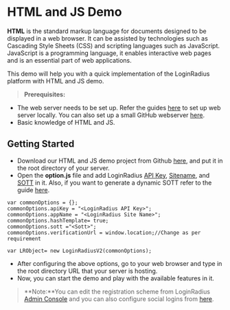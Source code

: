 # HTML and JS Demo


**HTML** is the standard markup language for documents designed to be displayed in a web browser. It can be assisted by technologies such as Cascading Style Sheets (CSS) and scripting languages such as JavaScript.  JavaScript is a programming language, it enables interactive web pages and is an essential part of web applications. 

This demo will help you with a quick implementation of the LoginRadius platform with HTML and JS demo.

> **Prerequisites:** 
- The web server needs to be set up. Refer the guides [here](https://www.maketecheasier.com/setup-local-web-server-all-platforms/) to set up web server locally. You can also set up a small GitHub webserver [here](https://pages.github.com/).
- Basic knowledge of HTML and JS.

## Getting Started

- Download our HTML and JS demo project from Github [here](https://github.com/LoginRadius/demo), and put it in the root directory of your server.
- Open the **option.js** file and add LoginRadius [API Key](https://www.loginradius.com/docs/api/v2/admin-console/platform-security/api-key-and-secret/), [Sitename](https://www.loginradius.com/docs/api/v2/admin-console/deployment/get-site-app-name/), and [SOTT](https://www.loginradius.com/docs/api/v2/user-registration/sott#staticsott4) in it. Also, if you want to generate a dynamic SOTT refer to the guide [here](https://www.loginradius.com/docs/api/v2/user-registration/sott).

```
var commonOptions = {};
commonOptions.apiKey = "<LoginRadius API Key>";
commonOptions.appName = "<LoginRadius Site Name>";
commonOptions.hashTemplate= true;
commonOptions.sott ="<Sott>";
commonOptions.verificationUrl = window.location;//Change as per requirement

var LRObject= new LoginRadiusV2(commonOptions);
```
- After configuring the above options, go to your web browser and type in the root directory URL that your server is hosting.
- Now, you can start the demo and play with the available features in it.

>**Note:**You can edit the registration scheme from LoginRadius [Admin Console](https://adminconsole.loginradius.com/platform-configuration/authentication-configuration/standard-login/data-schema) and you can also configure social logins from [here](https://www.loginradius.com/docs/api/v2/customer-identity-api/social-login/getting-started/).


